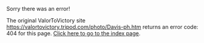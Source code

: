 

Sorry there was an error!

The original ValorToVictory site https://valortovictory.tripod.com/photo/Davis-ph.htm returns an error code: 404 for this page. [Click here to go to the index page](../index.md).
